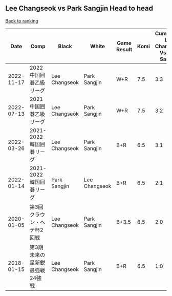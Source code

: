 ## Lee Changseok vs Park Sangjin Head to head

[Back to ranking](../../index.md)




| **Date** | **Comp** | **Black** | **White** | **Game Result** | **Komi** | **Cumulative Lee Changseok Vs Park Sangjin** | **Lee Changseok Streak** | **Park Sangjin Streak** | 
| --- | --- | --- | --- | --- | --- | --- | --- | --- |
| 2022-11-17 | 2022中国囲碁乙級リーグ | Lee Changseok | Park Sangjin | W+R | 7.5 | 3:3 | 0 | 2 | 
| 2022-07-13 | 2021中国囲碁乙級リーグ | Lee Changseok | Park Sangjin | W+R | 7.5 | 3:2 | 0 | 1 | 
| 2022-03-26 | 2021-2022韓国囲碁リーグ | Lee Changseok | Park Sangjin | B+R | 6.5 | 3:1 | 1 | 0 | 
| 2022-01-14 | 2021-2022韓国囲碁リーグ | Park Sangjin | Lee Changseok | B+R | 6.5 | 2:1 | 0 | 1 | 
| 2020-01-05 | 第3回クラウン・ヘテ杯2回戦 | Lee Changseok | Park Sangjin | B+3.5 | 6.5 | 2:0 | 2 | 0 | 
| 2018-01-15 | 第3期未来の星新鋭最強戦24強戦 | Lee Changseok | Park Sangjin | B+R | 6.5 | 1:0 | 1 | 0 |




